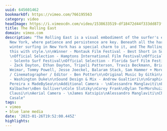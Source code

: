 ```yaml
---
uuid: 645601462
bookmarkOf: https://vimeo.com/766195563
category: video
headImage: https://i.vimeocdn.com/video/1538633519-df18472d44f333dd873fe6ab0660d5cebadc82e399ccd789e8e6ef69631c2be0-d_295x166
title: The Rolling East
domain: vimeo.com
description: "The Rolling East is a visual embodiment of the surfer's experience in
  New York, where patience and persistence are key. Beneath all the harsh elements,
  winter surfing in New York has a special charm to it, and The Rolling East exhibits
  this with style.\n\nWinner - Montauk Film Festival - Best Short in Surf & Turf Category
  \nOfficial Selection - Hamptons International Film Festival\nOfficial Selection
  - Solento Surf Festival\nOfficial Selection - Florida Surf Film Festival\n\nFeaturing
  - Zack Dayton, Ethan Dayton, Tripoli Patterson, Travis Beckmann, Brian Pollak, Charlie
  Weimar, Tommy Powell, Jesse Joeckel, Balaram Stack, Sam Hammer + More\n\nDirector
  / Cinematographer / Editor - Ben Potter\n\nOriginal Music by Gitkin\nMusic Supervisor
  - Washington Duke\n\nSound Design & Mix - Andrew Gualtieri\n\nGraphics - Hugo Vale
  Pereira x MadeBySea\n\nAdditional Camera - \nAlessandro Manglaviti\nEtan Blatt\nMatt
  Kalbacher\nBen Gulliver\nCole Slutzky\nCorey Frank\nDylan TerMorshuizen\nStephen
  Clausi\n\nAerial Camera - \nJames Katsipis\nAlessandro Manglaviti\nCharlie Forsman\nJames
  Casale"
tags:
- vimeo
- blue lane media
date: '2023-01-26T19:52:00.445Z'
highlights:
---
```



